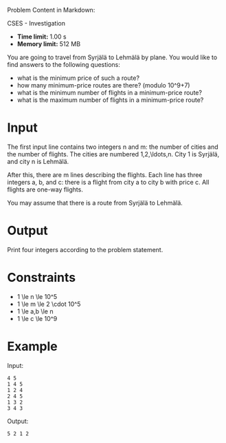 Problem Content in Markdown:


CSES \- Investigation




* **Time limit:** 1\.00 s
* **Memory limit:** 512 MB




You are going to travel from Syrjälä to Lehmälä by plane. You would like to find answers to the following questions:


* what is the minimum price of such a route?
* how many minimum\-price routes are there? (modulo 10^9\+7\)
* what is the minimum number of flights in a minimum\-price route?
* what is the maximum number of flights in a minimum\-price route?


Input
=====


The first input line contains two integers n and m: the number of cities and the number of flights. The cities are numbered 1,2,\\ldots,n. City 1 is Syrjälä, and city n is Lehmälä.


After this, there are m lines describing the flights. Each line has three integers a, b, and c: there is a flight from city a to city b with price c. All flights are one\-way flights.


You may assume that there is a route from Syrjälä to Lehmälä.


Output
======


Print four integers according to the problem statement.


Constraints
===========


* 1 \\le n \\le 10^5
* 1 \\le m \\le 2 \\cdot 10^5
* 1 \\le a,b \\le n
* 1 \\le c \\le 10^9


Example
=======


Input:



```
4 5
1 4 5
1 2 4
2 4 5
1 3 2
3 4 3

```

Output:



```
5 2 1 2

```
 
